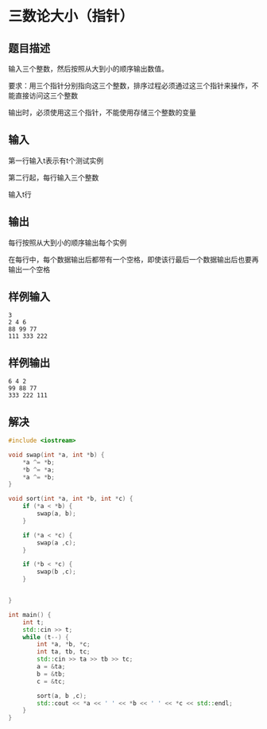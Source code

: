 # 三数论大小（指针）

## 题目描述

输入三个整数，然后按照从大到小的顺序输出数值。

要求：用三个指针分别指向这三个整数，排序过程必须通过这三个指针来操作，不能直接访问这三个整数

输出时，必须使用这三个指针，不能使用存储三个整数的变量

## 输入

第一行输入t表示有t个测试实例

第二行起，每行输入三个整数

输入t行

## 输出
每行按照从大到小的顺序输出每个实例

在每行中，每个数据输出后都带有一个空格，即使该行最后一个数据输出后也要再输出一个空格

## 样例输入
```text
3
2 4 6
88 99 77
111 333 222

```

## 样例输出
```text
6 4 2 
99 88 77 
333 222 111 
```

## 解决

```c++
#include <iostream>

void swap(int *a, int *b) {
    *a ^= *b;
    *b ^= *a;
    *a ^= *b;
}

void sort(int *a, int *b, int *c) {
    if (*a < *b) {
        swap(a, b);
    }

    if (*a < *c) {
        swap(a ,c);
    }

    if (*b < *c) {
        swap(b ,c);
    }


}

int main() {
    int t;
    std::cin >> t;
    while (t--) {
        int *a, *b, *c;
        int ta, tb, tc;
        std::cin >> ta >> tb >> tc;
        a = &ta;
        b = &tb;
        c = &tc;

        sort(a, b ,c);
        std::cout << *a << ' ' << *b << ' ' << *c << std::endl;
    }
}

```